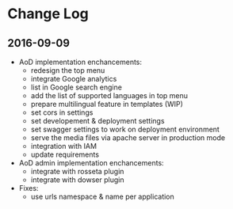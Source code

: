 # Change Log

## 2016-09-09
- AoD implementation enchancements:
    + redesign the top menu
    + integrate Google analytics 
    + list in Google search engine
    + add the list of supported languages in top menu 
    + prepare multilingual feature in templates (WIP)
    + set cors in settings
    + set developement & deployment settings
    + set swagger settings to work on deployment environment
    + serve the media files via apache server in production mode
    + integration with IAM
    + update requirements
- AoD admin implementation enchancements:
    +  integrate with rosseta plugin
    +  integrate with dowser plugin
- Fixes:
    + use urls namespace & name per application

